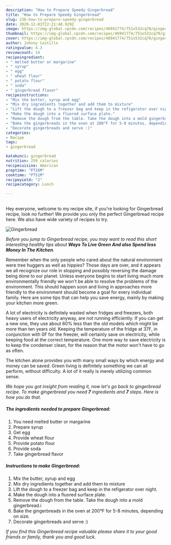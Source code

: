 ```yaml
---
description: "How to Prepare Speedy Gingerbread"
title: "How to Prepare Speedy Gingerbread"
slug: 236-how-to-prepare-speedy-gingerbread
date: 2020-12-01T22:21:40.929Z
image: https://img-global.cpcdn.com/recipes/46941774/751x532cq70/gingerbread-recipe-main-photo.jpg
thumbnail: https://img-global.cpcdn.com/recipes/46941774/751x532cq70/gingerbread-recipe-main-photo.jpg
cover: https://img-global.cpcdn.com/recipes/46941774/751x532cq70/gingerbread-recipe-main-photo.jpg
author: Johnny Castillo
ratingvalue: 4.3
reviewcount: 14
recipeingredient:
- " melted butter or margarine"
- " syrup"
- " egg"
- " wheat flour"
- " potato flour"
- " soda"
- " gingerbread flavor"
recipeinstructions:
- "Mix the butter, syrup and egg"
- "Mix dry ingredients together and add them to mixture"
- "Lift the dough to a freezer bag and keep in the refigerator over night."
- "Make the dough into a fluored surface plate."
- "Remove the dough from the table. Take the dough into a mold gingerbread.i"
- "Bake the gingerbreads in the oven at 200°F for 5-8 minutes, depending on size."
- "Decorate gingerbreads and serve :)"
categories:
- Recipe
tags:
- gingerbread

katakunci: gingerbread 
nutrition: 259 calories
recipecuisine: American
preptime: "PT26M"
cooktime: "PT51M"
recipeyield: "2"
recipecategory: Lunch

---
```

<br>
Hey everyone, welcome to my recipe site, if you're looking for Gingerbread recipe, look no further! We provide you only the perfect Gingerbread recipe here. We also have wide variety of recipes to try.
<br>


![Gingerbread](https://img-global.cpcdn.com/recipes/46941774/751x532cq70/gingerbread-recipe-main-photo.jpg)

<i>Before you jump to Gingerbread recipe, you may want to read this short interesting healthy tips about 
<strong>Ways To Live Green And also Spend less Money In The Kitchen</strong>.</i>
</br>

Remember when the only people who cared about the natural environment were tree huggers as well as hippies? Those days are over, and it appears we all recognize our role in stopping and possibly reversing the damage being done to our planet. Unless everyone begins to start living much more environmentally friendly we won't be able to resolve the problems of the environment. This should happen soon and living in approaches more friendly to the environment should become a goal for every individual family. Here are some tips that can help you save energy, mainly by making your kitchen more green.

A lot of electricity is definitely wasted when fridges and freezers, both heavy users of electricity anyway, are not running efficiently. If you can get a new one, they use about 60% less than the old models which might be more than ten years old. Keeping the temperature of the fridge at 37F, in conjunction with 0F for the freezer, will certainly save on electricity, while keeping food at the correct temperature. One more way to save electricity is to keep the condenser clean, for the reason that the motor won't have to go as often.

The kitchen alone provides you with many small ways by which energy and money can be saved. Green living is definitely something we can all perform, without difficulty. A lot of it really is merely utilizing common sense.


<i>We hope you got insight from reading it, now let's go back to gingerbread recipe. To make gingerbread you need <strong>7</strong> ingredients and <strong>7</strong> steps. Here is how you do that.
</i>

##### The ingredients needed to prepare Gingerbread:

1. You need  melted butter or margarine
1. Prepare  syrup
1. Get  egg
1. Provide  wheat flour
1. Provide  potato flour
1. Provide  soda
1. Take  gingerbread flavor


##### Instructions to make Gingerbread:

1. Mix the butter, syrup and egg
1. Mix dry ingredients together and add them to mixture
1. Lift the dough to a freezer bag and keep in the refigerator over night.
1. Make the dough into a fluored surface plate.
1. Remove the dough from the table. Take the dough into a mold gingerbread.i
1. Bake the gingerbreads in the oven at 200°F for 5-8 minutes, depending on size.
1. Decorate gingerbreads and serve :)


<i>If you find this Gingerbread recipe valuable please share it to your good friends or family, thank you and good luck.</i>
